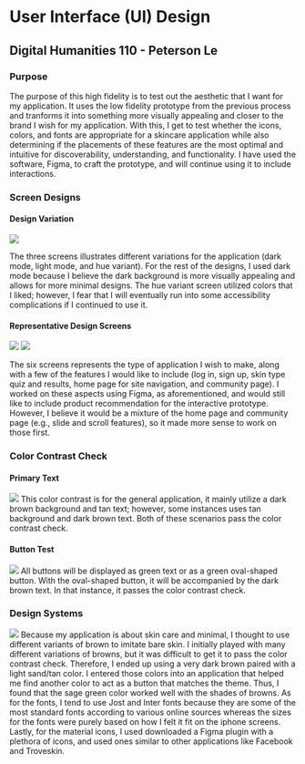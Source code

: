 # User Interface (UI) Design
## Digital Humanities 110 - Peterson Le

### Purpose
The purpose of this high fidelity is to test out the aesthetic that I want for my application. It uses the low fidelity prototype from the previous process and tranforms it into something more visually appealing and closer to the brand I wish for my application. With this, I get to test whether the icons, colors, and fonts are appropriate for a skincare application while also determining if the placements of these features are the most optimal and intuitive for discoverability, understanding, and functionality. I have used the software, Figma, to craft the prototype, and will continue using it to include interactions.

### Screen Designs
#### Design Variation
<img src= "https://user-images.githubusercontent.com/63027004/117766468-7d6eb800-b1e4-11eb-82c1-470fbcf20e27.png">

The three screens illustrates different variations for the application (dark mode, light mode, and hue variant). For the rest of the designs, I used dark mode because I believe the dark background is more visually appealing and allows for more minimal designs. The hue variant screen utilized colors that I liked; however, I fear that I will eventually run into some accessibility complications if I continued to use it.

#### Representative Design Screens
<img src= "https://user-images.githubusercontent.com/63027004/117766608-ae4eed00-b1e4-11eb-808c-10ff6c57656a.png">
<img src= "https://user-images.githubusercontent.com/63027004/117766614-b149dd80-b1e4-11eb-9f90-cd4e617c1740.png">

The six screens represents the type of application I wish to make, along with a few of the features I would like to include (log in, sign up, skin type quiz and results, home page for site navigation, and community page). I worked on these aspects using Figma, as aforementioned, and would still like to include product recommendation for the interactive prototype. However, I believe it would be a mixture of the home page and community page (e.g., slide and scroll features), so it made more sense to work on those first. 

### Color Contrast Check
#### Primary Text
<img src= "https://user-images.githubusercontent.com/63027004/117767881-6761f700-b1e6-11eb-87bb-e7416240f8f7.png">
This color contrast is for the general application, it mainly utilize a dark brown background and tan text; however, some instances uses tan background and dark brown text. Both of these scenarios pass the color contrast check.

#### Button Test
<img src= "https://user-images.githubusercontent.com/63027004/117768043-a6904800-b1e6-11eb-9863-06ab9b309b03.png">
All buttons will be displayed as green text or as a green oval-shaped button. With the oval-shaped button, it will be accompanied by the dark brown text. In that instance, it passes the color contrast check.

### Design Systems
<img src= "https://user-images.githubusercontent.com/63027004/117768327-14d50a80-b1e7-11eb-8015-15cffb2e6272.png">
Because my application is about skin care and minimal, I thought to use different variants of brown to imitate bare skin. I initially played with many different variations of browns, but it was difficult to get it to pass the color contrast check. Therefore, I ended up using a very dark brown paired with a light sand/tan color. I entered those colors into an application that helped me find another color to act as a button that matches the theme. Thus, I found that the sage green color worked well with the shades of browns. As for the fonts, I tend to use Jost and Inter fonts because they are some of the most standard fonts according to various online sources whereas the sizes for the fonts were purely based on how I felt it fit on the iphone screens. Lastly, for the material icons, I used downloaded a Figma plugin with a plethora of icons, and used ones similar to other applications like Facebook and Troveskin.
